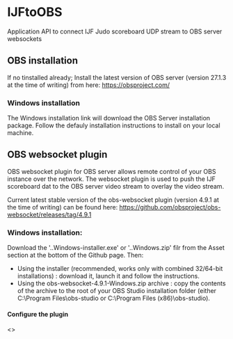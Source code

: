 # IJFtoOBS
Application API to connect IJF Judo scoreboard UDP stream to OBS server websockets

## OBS installation
If no tinstalled already; Install the latest version of OBS server (version 27.1.3 at the time of writing) from here: https://obsproject.com/
### Windows installation
The Windows installation link will download the OBS Server installation package. Follow the defauly installation instructions to install on your local machine.

## OBS websocket plugin
OBS websocket plugin for OBS server allows remote control of your OBS instance over the network. 
The websocket plugin is used to push the IJF scoreboard dat to the OBS server video stream to overlay the video stream.

Current latest stable version of the obs-websocket plugin (version 4.9.1 at the time of writing) can be found here: https://github.com/obsproject/obs-websocket/releases/tag/4.9.1
### Windows installation:
Download the '..Windows-installer.exe' or '..Windows.zip' filr from the Asset section at the bottom of the Github page. Then:
- Using the installer (recommended, works only with combined 32/64-bit installations) : download it, launch it and follow the instructions.
- Using the obs-websocket-4.9.1-Windows.zip archive : copy the contents of the archive to the root of your OBS Studio installation folder (either C:\Program Files\obs-studio or C:\Program Files (x86)\obs-studio).

#### Configure the plugin
<<todo>>
